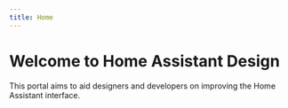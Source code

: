 ```yaml
---
title: Home
---
```


# Welcome to Home Assistant Design

This portal aims to aid designers and developers on improving the Home Assistant interface.
